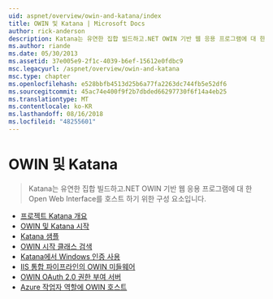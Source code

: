 ```yaml
---
uid: aspnet/overview/owin-and-katana/index
title: OWIN 및 Katana | Microsoft Docs
author: rick-anderson
description: Katana는 유연한 집합 빌드하고.NET OWIN 기반 웹 응용 프로그램에 대 한 Open Web Interface를 호스트 하기 위한 구성 요소입니다.
ms.author: riande
ms.date: 05/30/2013
ms.assetid: 37e005e9-2f1c-4039-b6ef-15612e0fdbc9
msc.legacyurl: /aspnet/overview/owin-and-katana
msc.type: chapter
ms.openlocfilehash: e528bbfb4513d25b6a77fa2263dc744fb5e52df6
ms.sourcegitcommit: 45ac74e400f9f2b7dbded66297730f6f14a4eb25
ms.translationtype: MT
ms.contentlocale: ko-KR
ms.lasthandoff: 08/16/2018
ms.locfileid: "48255601"
---
```

<a name="owin-and-katana"></a>OWIN 및 Katana
====================
> Katana는 유연한 집합 빌드하고.NET OWIN 기반 웹 응용 프로그램에 대 한 Open Web Interface를 호스트 하기 위한 구성 요소입니다.


- [프로젝트 Katana 개요](an-overview-of-project-katana.md)
- [OWIN 및 Katana 시작](getting-started-with-owin-and-katana.md)
- [Katana 샘플](katana-samples.md)
- [OWIN 시작 클래스 검색](owin-startup-class-detection.md)
- [Katana에서 Windows 인증 사용](enabling-windows-authentication-in-katana.md)
- [IIS 통합 파이프라인의 OWIN 미들웨어](owin-middleware-in-the-iis-integrated-pipeline.md)
- [OWIN OAuth 2.0 권한 부여 서버](owin-oauth-20-authorization-server.md)
- [Azure 작업자 역할에 OWIN 호스트](host-owin-in-an-azure-worker-role.md)
